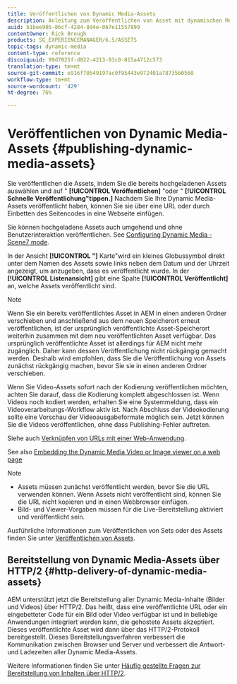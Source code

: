 ```yaml
---
title: Veröffentlichen von Dynamic Media-Assets
description: Anleitung zum Veröffentlichen von Asset mit dynamischen Medien
uuid: b1bee905-86cf-4284-8d4e-067e11557899
contentOwner: Rick Brough
products: SG_EXPERIENCEMANAGER/6.5/ASSETS
topic-tags: dynamic-media
content-type: reference
discoiquuid: 99d7025f-d022-4213-83c0-815a4712c573
translation-type: tm+mt
source-git-commit: e916f70549197ac9f95443e972401a78735b0560
workflow-type: tm+mt
source-wordcount: '429'
ht-degree: 76%

---
```



# Veröffentlichen von Dynamic Media-Assets  {#publishing-dynamic-media-assets}

Sie veröffentlichen die Assets, indem Sie die bereits hochgeladenen Assets auswählen und auf &quot; **[!UICONTROL Veröffentlichen]** &quot;oder &quot; **[!UICONTROL Schnelle Veröffentlichung&quot;tippen.]** Nachdem Sie Ihre Dynamic Media-Assets veröffentlicht haben, können Sie sie über eine URL oder durch Einbetten des Seitencodes in eine Webseite einfügen.

Sie können hochgeladene Assets auch umgehend und ohne Benutzerinteraktion veröffentlichen. See [Configuring Dynamic Media - Scene7 mode](config-dms7.md).

In der Ansicht **[!UICONTROL &quot;]** Karte&quot;wird ein kleines Globussymbol direkt unter dem Namen des Assets sowie links neben dem Datum und der Uhrzeit angezeigt, um anzugeben, dass es veröffentlicht wurde. In der **[!UICONTROL Listenansicht]** gibt eine Spalte **[!UICONTROL Veröffentlicht]** an, welche Assets veröffentlicht sind.

>[!NOTE]
>
>Wenn Sie ein bereits veröffentlichtes Asset in AEM in einen anderen Ordner verschieben und anschließend aus dem neuen Speicherort erneut veröffentlichen, ist der ursprünglich veröffentlichte Asset-Speicherort weiterhin zusammen mit dem neu veröffentlichten Asset verfügbar. Das ursprünglich veröffentlichte Asset ist allerdings für AEM nicht mehr zugänglich. Daher kann dessen Veröffentlichung nicht rückgängig gemacht werden. Deshalb wird empfohlen, dass Sie die Veröffentlichung von Assets zunächst rückgängig machen, bevor Sie sie in einen anderen Ordner verschieben.

Wenn Sie Video-Assets sofort nach der Kodierung veröffentlichen möchten, achten Sie darauf, dass die Kodierung komplett abgeschlossen ist. Wenn Videos noch kodiert werden, erhalten Sie eine Systemmeldung, dass ein Videoverarbeitungs-Workflow aktiv ist. Nach Abschluss der Videokodierung sollte eine Vorschau der Videoausgabeformate möglich sein. Jetzt können Sie die Videos veröffentlichen, ohne dass Publishing-Fehler auftreten.

Siehe auch [Verknüpfen von URLs mit einer Web-Anwendung](linking-urls-to-yourwebapplication.md).

See also [Embedding the Dynamic Media Video or Image viewer on a web page](embed-code.md)

>[!NOTE]
>
>* Assets müssen zunächst veröffentlicht werden, bevor Sie die URL verwenden können. Wenn Assets nicht veröffentlicht sind, können Sie die URL nicht kopieren und in einen Webbrowser einfügen.
>* Bild- und Viewer-Vorgaben müssen für die Live-Bereitstellung aktiviert und veröffentlicht sein.

>



Ausführliche Informationen zum Veröffentlichen von Sets oder des Assets finden Sie unter [Veröffentlichen von Assets](managing-assets-touch-ui.md). 

## Bereitstellung von Dynamic Media-Assets über HTTP/2  {#http-delivery-of-dynamic-media-assets}

AEM unterstützt jetzt die Bereitstellung aller Dynamic Media-Inhalte (Bilder und Videos) über HTTP/2. Das heißt, dass eine veröffentlichte URL oder ein eingebetteter Code für ein Bild oder Video verfügbar ist und in beliebige Anwendungen integriert werden kann, die gehostete Assets akzeptiert. Dieses veröffentlichte Asset wird dann über das HTTP/2-Protokoll bereitgestellt. Dieses Bereitstellungsverfahren verbessert die Kommunikation zwischen Browser und Server und verbessert die Antwort- und Ladezeiten aller Dynamic Media-Assets.

Weitere Informationen finden Sie unter [Häufig gestellte Fragen zur Bereitstellung von Inhalten über HTTP/2](/help/sites-administering/scene7-http2faq.md).
